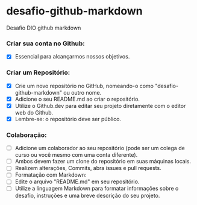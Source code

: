 # desafio-github-markdown
Desafio DIO github markdown

### Criar sua conta no Github:
- [x] Essencial para alcançarmos nossos objetivos.

### Criar um Repositório:
- [x] Crie um novo repositório no GitHub, nomeando-o como "desafio-github-markdown" ou outro nome.
- [x] Adicione o seu README.md ao criar o repositório.
- [x] Utilize o Github.dev para editar seu projeto diretamente com o editor web do Github.
- [x] Lembre-se: o repositório deve ser público.

### Colaboração:
- [ ] Adicione um colaborador ao seu repositório (pode ser um colega de curso ou você mesmo com uma conta diferente).
- [ ] Ambos devem fazer um clone do repositório em suas máquinas locais.
- [ ] Realizem alterações, Commits, abra issues e pull requests.
- [ ] Formatação com Markdown:
- [ ] Edite o arquivo "README.md" em seu repositório.
- [ ] Utilize a linguagem Markdown para formatar informações sobre o desafio, instruções e uma breve descrição do seu projeto.
